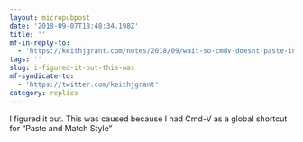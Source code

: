 ```yaml
---
layout: micropubpost
date: '2018-09-07T18:48:34.198Z'
title: ''
mf-in-reply-to:
  - 'https://keithjgrant.com/notes/2018/09/wait-so-cmdv-doesnt-paste-into/'
tags: ''
slug: i-figured-it-out-this-was
mf-syndicate-to:
  - 'https://twitter.com/keithjgrant'
category: replies
---
```

I figured it out. This was caused because I had Cmd-V as a global shortcut for “Paste and Match Style”
